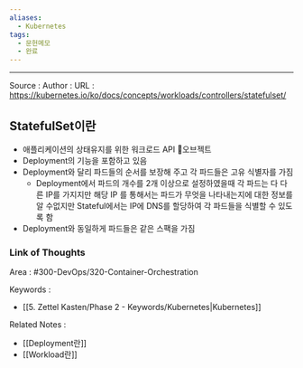 ```yaml
---
aliases:
  - Kubernetes
tags:
  - 문헌메모
  - 완료
---
```



---


Source :
Author : 
URL : https://kubernetes.io/ko/docs/concepts/workloads/controllers/statefulset/

## StatefulSet이란
- 애플리케이션의 상태유지를 위한 워크로드 API 오브젝트
- Deployment의 기능을 포함하고 있음
- Deployment와 달리 파드들의 순서를 보장해 주고 각 파드들은 고유 식별자를 가짐
	- Deployment에서 파드의 개수를 2개 이상으로 설정하였을때 각 파드는 다 다른 IP를 가지지만 해당 IP 를 통해서는 파드가 무엇을 나타내는지에 대한 정보를 알 수없지만 Stateful에서는 IP에 DNS를 할당하여 각 파드들을 식별할 수 있도록 함
- Deployment와 동일하게 파드들은 같은 스팩을 가짐

### Link of Thoughts
Area : #300-DevOps/320-Container-Orchestration 

Keywords :
- [[5. Zettel Kasten/Phase 2 - Keywords/Kubernetes|Kubernetes]]

Related Notes : 
- [[Deployment란]]
- [[Workload란]]